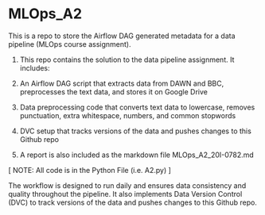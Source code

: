 # MLOps_A2
 This is a repo to store the Airflow DAG generated metadata for a data pipeline (MLOps course assignment).

1. This repo contains the solution to the data pipeline assignment. It includes:

2. An Airflow DAG script that extracts data from DAWN and BBC, preprocesses the text data, and stores it on Google Drive

3. Data preprocessing code that converts text data to lowercase, removes punctuation, extra whitespace, numbers, and common stopwords

4. DVC setup that tracks versions of the data and pushes changes to this Github repo

5. A report is also included as the markdown file MLOps_A2_20I-0782.md

[ NOTE: All code is in the Python File (i.e. A2.py) ]

The workflow is designed to run daily and ensures data consistency and quality throughout the pipeline. It also implements Data Version Control (DVC) to track versions of the data and pushes changes to this Github repo.
